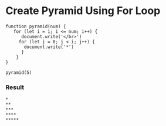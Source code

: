 # Create Pyramid Using For Loop

```
function pyramid(num) {
   for (let i = 1; i <= num; i++) {
      document.write('</br>')
     for (let j = 0; j < i; j++) {
       document.write('*')
      }
    } 
}

pyramid(5)
```

### Result
```
*
**
***
****
*****
```
